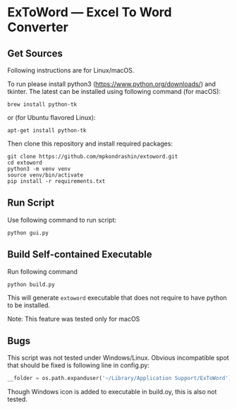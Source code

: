 # ExToWord — Excel To Word Converter

## Get Sources
Following instructions are for Linux/macOS.

To run please install python3 (https://www.python.org/downloads/) and tkinter.
The latest can be installed using following command (for macOS):
```commandline
brew install python-tk
```
or (for Ubuntu flavored Linux):
```commandline
apt-get install python-tk 
```
Then clone this repository and install required packages:
```commandline
git clone https://github.com/mpkondrashin/extoword.git
cd extoword
python3 -m venv venv
source venv/bin/activate
pip install -r requirements.txt
```

## Run Script

Use following command to run script:
```commandline
python gui.py
```

## Build Self-contained Executable

Run following command
```commandline
python build.py
```
This will generate ```extoword``` executable that does not require to have python
to be installed.

Note: This feature was tested only for macOS

## Bugs

This script was not tested under Windows/Linux. Obvious incompatible spot that should be
fixed is following line in config.py:
```python
__folder = os.path.expanduser('~/Library/Application Support/ExToWord')
```
Though Windows icon is added to executable in build.oy, this
 is also not tested.

